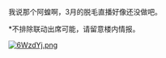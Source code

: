 我说那个阿蝗啊，3月的脱毛直播好像还没做吧。

*不排除联动出席可能，请留意楼内情报。

[![6WzdYj.png](https://s4.ax1x.com/2021/03/19/6WzdYj.png)](https://imgtu.com/i/6WzdYj)
